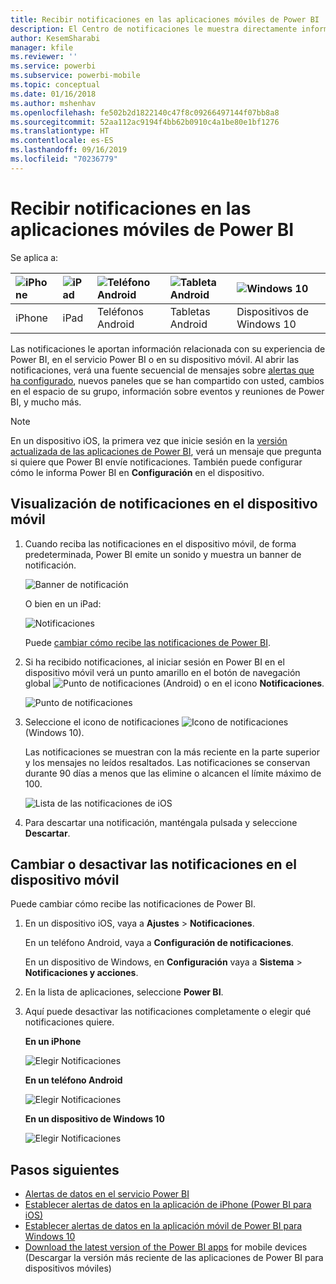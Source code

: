 ```yaml
---
title: Recibir notificaciones en las aplicaciones móviles de Power BI
description: El Centro de notificaciones le muestra directamente información relacionada con su experiencia de Power BI en el dispositivo móvil.
author: KesemSharabi
manager: kfile
ms.reviewer: ''
ms.service: powerbi
ms.subservice: powerbi-mobile
ms.topic: conceptual
ms.date: 01/16/2018
ms.author: mshenhav
ms.openlocfilehash: fe502b2d1822140c47f8c09266497144f07bb8a8
ms.sourcegitcommit: 52aa112ac9194f4bb62b0910c4a1be80e1bf1276
ms.translationtype: HT
ms.contentlocale: es-ES
ms.lasthandoff: 09/16/2019
ms.locfileid: "70236779"
---
```

# <a name="get-notifications-in-the-power-bi-mobile-apps"></a>Recibir notificaciones en las aplicaciones móviles de Power BI
Se aplica a:

| ![iPhone](./media/mobile-apps-notification-center/iphone-logo-50-px.png) | ![iPad](./media/mobile-apps-notification-center/ipad-logo-50-px.png) | ![Teléfono Android](./media/mobile-apps-notification-center/android-phone-logo-50-px.png) | ![Tableta Android](./media/mobile-apps-notification-center/android-tablet-logo-50-px.png) | ![Windows 10](./media/mobile-apps-notification-center/win-10-logo-50-px.png) |
|:--- |:--- |:--- |:--- |:--- |
| iPhone |iPad |Teléfonos Android |Tabletas Android |Dispositivos de Windows 10 |

Las notificaciones le aportan información relacionada con su experiencia de Power BI, en el servicio Power BI o en su dispositivo móvil. Al abrir las notificaciones, verá una fuente secuencial de mensajes sobre [alertas que ha configurado](mobile-set-data-alerts-in-the-mobile-apps.md), nuevos paneles que se han compartido con usted, cambios en el espacio de su grupo, información sobre eventos y reuniones de Power BI, y mucho más.

> [!NOTE]
> En un dispositivo iOS, la primera vez que inicie sesión en la [versión actualizada de las aplicaciones de Power BI](https://powerbi.microsoft.com/mobile/), verá un mensaje que pregunta si quiere que Power BI envíe notificaciones. También puede configurar cómo le informa Power BI en **Configuración** en el dispositivo. 
> 
> 

## <a name="view-notifications-on-your-mobile-device"></a>Visualización de notificaciones en el dispositivo móvil
1. Cuando reciba las notificaciones en el dispositivo móvil, de forma predeterminada, Power BI emite un sonido y muestra un banner de notificación.
   
   ![Banner de notificación](./media/mobile-apps-notification-center/power-bi-mobile-notification-banner.png)
   
   O bien en un iPad:
   
   ![Notificaciones](./media/mobile-apps-notification-center/power-bi-ipad-notifications.png)
   
   Puede [cambiar cómo recibe las notificaciones de Power BI](mobile-apps-notification-center.md#change-or-turn-off-notifications-on-your-mobile-device).
2. Si ha recibido notificaciones, al iniciar sesión en Power BI en el dispositivo móvil verá un punto amarillo en el botón de navegación global ![Punto de notificaciones](./media/mobile-apps-notification-center/power-bi-android-menu-notifications-icon.png) (Android) o en el icono **Notificaciones**. 
   
   ![Punto de notificaciones](./media/mobile-apps-notification-center/power-bi-windows-10-notifications.png)
3. Seleccione el icono de notificaciones ![Icono de notificaciones](./media/mobile-apps-notification-center/power-bi-windows-10-notification-icon.png) (Windows 10).
   
    Las notificaciones se muestran con la más reciente en la parte superior y los mensajes no leídos resaltados. Las notificaciones se conservan durante 90 días a menos que las elimine o alcancen el límite máximo de 100.
   
   ![Lista de las notificaciones de iOS](./media/mobile-apps-notification-center/power-bi-iphone-notifications-list.png)
4. Para descartar una notificación, manténgala pulsada y seleccione **Descartar**.

## <a name="change-or-turn-off-notifications-on-your-mobile-device"></a>Cambiar o desactivar las notificaciones en el dispositivo móvil
Puede cambiar cómo recibe las notificaciones de Power BI.

1. En un dispositivo iOS, vaya a **Ajustes** > **Notificaciones**. 
   
    En un teléfono Android, vaya a **Configuración de notificaciones**.
   
    En un dispositivo de Windows, en **Configuración** vaya a **Sistema** > **Notificaciones y acciones**.
2. En la lista de aplicaciones, seleccione **Power BI**. 
3. Aquí puede desactivar las notificaciones completamente o elegir qué notificaciones quiere.
   
    **En un iPhone**
   
    ![Elegir Notificaciones](./media/mobile-apps-notification-center/power-bi-notifications-iphone-settings.png)
   
    **En un teléfono Android**
   
    ![Elegir Notificaciones](./media/mobile-apps-notification-center/power-bi-notifications-android-settings.png)

    **En un dispositivo de Windows 10**

    ![Elegir Notificaciones](./media/mobile-apps-notification-center/power-bi-notifications-windows10-settings.png)

## <a name="next-steps"></a>Pasos siguientes
* [Alertas de datos en el servicio Power BI](../../service-set-data-alerts.md)
* [Establecer alertas de datos en la aplicación de iPhone (Power BI para iOS)](mobile-set-data-alerts-in-the-mobile-apps.md)
* [Establecer alertas de datos en la aplicación móvil de Power BI para Windows 10](mobile-set-data-alerts-in-the-mobile-apps.md)
* [Download the latest version of the Power BI apps](https://powerbi.microsoft.com/mobile/) for mobile devices (Descargar la versión más reciente de las aplicaciones de Power BI para dispositivos móviles)

